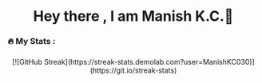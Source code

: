 <h1 align="center">Hey there , I am Manish K.C.👋</h1>


<h3 align="left">🔥   My Stats :</h3>

###

<div align="center">
  [![GitHub Streak](https://streak-stats.demolab.com?user=ManishKC030)](https://git.io/streak-stats)
</div>

###
